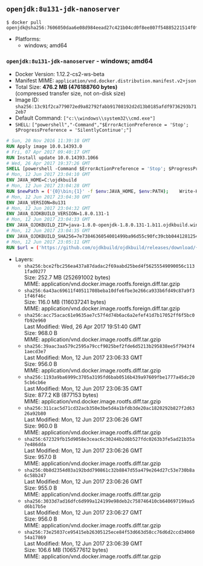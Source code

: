 ## `openjdk:8u131-jdk-nanoserver`

```console
$ docker pull openjdk@sha256:7606050daa6e08d984eead27c421b04cd0f8ee807f54885221514f0fc7902a64
```

-	Platforms:
	-	windows; amd64

### `openjdk:8u131-jdk-nanoserver` - windows; amd64

-	Docker Version: 1.12.2-cs2-ws-beta
-	Manifest MIME: `application/vnd.docker.distribution.manifest.v2+json`
-	Total Size: **476.2 MB (476188760 bytes)**  
	(compressed transfer size, not on-disk size)
-	Image ID: `sha256:13c91f2ca779072ed9a82792fabb91708192d2d13b0185afdf9736293b712eb7`
-	Default Command: `["c:\\windows\\system32\\cmd.exe"]`
-	`SHELL`: `["powershell","-Command","$ErrorActionPreference = 'Stop'; $ProgressPreference = 'SilentlyContinue';"]`

```dockerfile
# Sun, 20 Nov 2016 11:39:18 GMT
RUN Apply image 10.0.14393.0
# Fri, 07 Apr 2017 09:40:17 GMT
RUN Install update 10.0.14393.1066
# Wed, 26 Apr 2017 19:37:26 GMT
SHELL [powershell -Command $ErrorActionPreference = 'Stop'; $ProgressPreference = 'SilentlyContinue';]
# Mon, 12 Jun 2017 23:04:10 GMT
ENV JAVA_HOME=C:\ojdkbuild
# Mon, 12 Jun 2017 23:04:28 GMT
RUN $newPath = ('{0}\bin;{1}' -f $env:JAVA_HOME, $env:PATH); 	Write-Host ('Updating PATH: {0}' -f $newPath); 	setx /M PATH $newPath;
# Mon, 12 Jun 2017 23:04:30 GMT
ENV JAVA_VERSION=8u131
# Mon, 12 Jun 2017 23:04:32 GMT
ENV JAVA_OJDKBUILD_VERSION=1.8.0.131-1
# Mon, 12 Jun 2017 23:04:33 GMT
ENV JAVA_OJDKBUILD_ZIP=java-1.8.0-openjdk-1.8.0.131-1.b11.ojdkbuild.windows.x86_64.zip
# Mon, 12 Jun 2017 23:04:35 GMT
ENV JAVA_OJDKBUILD_SHA256=7e7384636054001499ba96d55c90fc39cbb0441281254a1e9ac8510b527a7a46
# Mon, 12 Jun 2017 23:05:11 GMT
RUN $url = ('https://github.com/ojdkbuild/ojdkbuild/releases/download/{0}/{1}' -f $env:JAVA_OJDKBUILD_VERSION, $env:JAVA_OJDKBUILD_ZIP); 	Write-Host ('Downloading {0} ...' -f $url); 	Invoke-WebRequest -Uri $url -OutFile 'ojdkbuild.zip'; 	Write-Host ('Verifying sha256 ({0}) ...' -f $env:JAVA_OJDKBUILD_SHA256); 	if ((Get-FileHash ojdkbuild.zip -Algorithm sha256).Hash -ne $env:JAVA_OJDKBUILD_SHA256) { 		Write-Host 'FAILED!'; 		exit 1; 	}; 		Write-Host 'Expanding ...'; 	Expand-Archive ojdkbuild.zip -DestinationPath C:\; 		Write-Host 'Renaming ...'; 	Move-Item 		-Path ('C:\{0}' -f ($env:JAVA_OJDKBUILD_ZIP -Replace '.zip$', '')) 		-Destination $env:JAVA_HOME 	; 		Write-Host 'Verifying install ...'; 	Write-Host '  java -version'; java -version; 	Write-Host '  javac -version'; javac -version; 		Write-Host 'Removing ...'; 	Remove-Item ojdkbuild.zip -Force; 		Write-Host 'Complete.';
```

-	Layers:
	-	`sha256:bce2fbc256ea437a87dadac2f69aabd25bed4f56255549090056c1131fad0277`  
		Size: 252.7 MB (252691002 bytes)  
		MIME: application/vnd.docker.image.rootfs.foreign.diff.tar.gzip
	-	`sha256:6a43ac69611f40511708beba10dfe6fbe3e266ca933b6fd49c87a9f31f46f46c`  
		Size: 116.0 MB (116037241 bytes)  
		MIME: application/vnd.docker.image.rootfs.foreign.diff.tar.gzip
	-	`sha256:acc75acac61e9635ae7c57f4d74b6ac6a2efef41d7b17052ff6f5bc0fb92e960`  
		Last Modified: Wed, 26 Apr 2017 19:51:40 GMT  
		Size: 968.0 B  
		MIME: application/vnd.docker.image.rootfs.diff.tar.gzip
	-	`sha256:39aac3aa579c2595a79ccf9025bef2fde6d5213b295838ee5f7943f41aecd3e7`  
		Last Modified: Mon, 12 Jun 2017 23:06:33 GMT  
		Size: 956.0 B  
		MIME: application/vnd.docker.image.rootfs.diff.tar.gzip
	-	`sha256:1193a9ba6999c3705a3195fd6bab0516b439a97609fbe1777a45dc205cb6cb6e`  
		Last Modified: Mon, 12 Jun 2017 23:06:35 GMT  
		Size: 877.2 KB (877153 bytes)  
		MIME: application/vnd.docker.image.rootfs.diff.tar.gzip
	-	`sha256:311cac5d71cd32acb350e3be5d4a1bfdb3de20ac1820292b827f2d6326a92b80`  
		Last Modified: Mon, 12 Jun 2017 23:06:26 GMT  
		Size: 960.0 B  
		MIME: application/vnd.docker.image.rootfs.diff.tar.gzip
	-	`sha256:672329fb15d9058e3ceac6c30244b2d6b527fdc0263b3fe5ad21b35a7e486dda`  
		Last Modified: Mon, 12 Jun 2017 23:06:26 GMT  
		Size: 957.0 B  
		MIME: application/vnd.docker.image.rootfs.diff.tar.gzip
	-	`sha256:0b8d2354d03a192bdd790861c32b8847d55a479e264d27c53e730b8a6c58b247`  
		Last Modified: Mon, 12 Jun 2017 23:06:26 GMT  
		Size: 955.0 B  
		MIME: application/vnd.docker.image.rootfs.diff.tar.gzip
	-	`sha256:3033d7ad16dfc6d999a124199e98deb2c758746410cb640697199aa5d6b17b5e`  
		Last Modified: Mon, 12 Jun 2017 23:06:27 GMT  
		Size: 956.0 B  
		MIME: application/vnd.docker.image.rootfs.diff.tar.gzip
	-	`sha256:73e25037ce95415eb26305125ece84f53d663d58cc76d6d2ccd3406054a17869`  
		Last Modified: Mon, 12 Jun 2017 23:06:39 GMT  
		Size: 106.6 MB (106577612 bytes)  
		MIME: application/vnd.docker.image.rootfs.diff.tar.gzip
